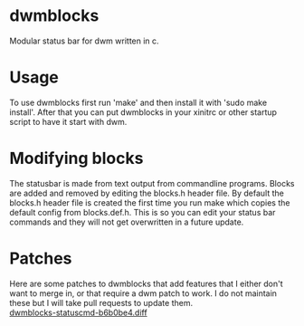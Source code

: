 # dwmblocks
Modular status bar for dwm written in c.

# Usage
To use dwmblocks first run 'make' and then install it with 'sudo make install'.
After that you can put dwmblocks in your xinitrc or other startup script to have it start with dwm.

# Modifying blocks
The statusbar is made from text output from commandline programs.
Blocks are added and removed by editing the blocks.h header file.
By default the blocks.h header file is created the first time you run make which copies the default config from blocks.def.h.
This is so you can edit your status bar commands and they will not get overwritten in a future update.

# Patches
Here are some patches to dwmblocks that add features that I either don't want to merge in, or that require a dwm patch to work.
I do not maintain these but I will take pull requests to update them.
<br />
<a href=https://gist.github.com/IGeraGera/e4a5583b91b3eec2e81fdceb44dea717>dwmblocks-statuscmd-b6b0be4.diff</a>
